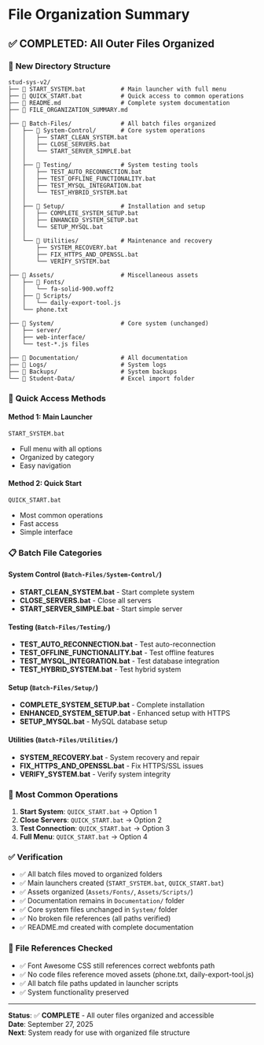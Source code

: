 # File Organization Summary

## ✅ **COMPLETED: All Outer Files Organized**

### 📁 **New Directory Structure**

```
stud-sys-v2/
├── 📄 START_SYSTEM.bat          # Main launcher with full menu
├── 📄 QUICK_START.bat           # Quick access to common operations
├── 📄 README.md                 # Complete system documentation
├── 📄 FILE_ORGANIZATION_SUMMARY.md
│
├── 📁 Batch-Files/              # All batch files organized
│   ├── 📁 System-Control/       # Core system operations
│   │   ├── START_CLEAN_SYSTEM.bat
│   │   ├── CLOSE_SERVERS.bat
│   │   └── START_SERVER_SIMPLE.bat
│   │
│   ├── 📁 Testing/              # System testing tools
│   │   ├── TEST_AUTO_RECONNECTION.bat
│   │   ├── TEST_OFFLINE_FUNCTIONALITY.bat
│   │   ├── TEST_MYSQL_INTEGRATION.bat
│   │   └── TEST_HYBRID_SYSTEM.bat
│   │
│   ├── 📁 Setup/                # Installation and setup
│   │   ├── COMPLETE_SYSTEM_SETUP.bat
│   │   ├── ENHANCED_SYSTEM_SETUP.bat
│   │   └── SETUP_MYSQL.bat
│   │
│   └── 📁 Utilities/            # Maintenance and recovery
│       ├── SYSTEM_RECOVERY.bat
│       ├── FIX_HTTPS_AND_OPENSSL.bat
│       └── VERIFY_SYSTEM.bat
│
├── 📁 Assets/                   # Miscellaneous assets
│   ├── 📁 Fonts/
│   │   └── fa-solid-900.woff2
│   ├── 📁 Scripts/
│   │   └── daily-export-tool.js
│   └── phone.txt
│
├── 📁 System/                   # Core system (unchanged)
│   ├── server/
│   ├── web-interface/
│   └── test-*.js files
│
├── 📁 Documentation/            # All documentation
├── 📁 Logs/                     # System logs
├── 📁 Backups/                  # System backups
└── 📁 Student-Data/             # Excel import folder
```

### 🚀 **Quick Access Methods**

#### **Method 1: Main Launcher**
```bash
START_SYSTEM.bat
```
- Full menu with all options
- Organized by category
- Easy navigation

#### **Method 2: Quick Start**
```bash
QUICK_START.bat
```
- Most common operations
- Fast access
- Simple interface

### 📋 **Batch File Categories**

#### **System Control** (`Batch-Files/System-Control/`)
- **START_CLEAN_SYSTEM.bat** - Start complete system
- **CLOSE_SERVERS.bat** - Close all servers
- **START_SERVER_SIMPLE.bat** - Start simple server

#### **Testing** (`Batch-Files/Testing/`)
- **TEST_AUTO_RECONNECTION.bat** - Test auto-reconnection
- **TEST_OFFLINE_FUNCTIONALITY.bat** - Test offline features
- **TEST_MYSQL_INTEGRATION.bat** - Test database integration
- **TEST_HYBRID_SYSTEM.bat** - Test hybrid system

#### **Setup** (`Batch-Files/Setup/`)
- **COMPLETE_SYSTEM_SETUP.bat** - Complete installation
- **ENHANCED_SYSTEM_SETUP.bat** - Enhanced setup with HTTPS
- **SETUP_MYSQL.bat** - MySQL database setup

#### **Utilities** (`Batch-Files/Utilities/`)
- **SYSTEM_RECOVERY.bat** - System recovery and repair
- **FIX_HTTPS_AND_OPENSSL.bat** - Fix HTTPS/SSL issues
- **VERIFY_SYSTEM.bat** - Verify system integrity

### 🎯 **Most Common Operations**

1. **Start System**: `QUICK_START.bat` → Option 1
2. **Close Servers**: `QUICK_START.bat` → Option 2
3. **Test Connection**: `QUICK_START.bat` → Option 3
4. **Full Menu**: `QUICK_START.bat` → Option 4

### ✅ **Verification**

- ✅ All batch files moved to organized folders
- ✅ Main launchers created (`START_SYSTEM.bat`, `QUICK_START.bat`)
- ✅ Assets organized (`Assets/Fonts/`, `Assets/Scripts/`)
- ✅ Documentation remains in `Documentation/` folder
- ✅ Core system files unchanged in `System/` folder
- ✅ No broken file references (all paths verified)
- ✅ README.md created with complete documentation

### 🔧 **File References Checked**

- ✅ Font Awesome CSS still references correct webfonts path
- ✅ No code files reference moved assets (phone.txt, daily-export-tool.js)
- ✅ All batch file paths updated in launcher scripts
- ✅ System functionality preserved

---

**Status**: ✅ **COMPLETE** - All outer files organized and accessible  
**Date**: September 27, 2025  
**Next**: System ready for use with organized file structure
